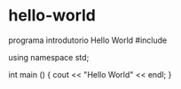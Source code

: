 # hello-world
programa introdutorio Hello World
#include <iostream>

using namespace std;

int main () {
  cout << "Hello World" << endl;
}
  
